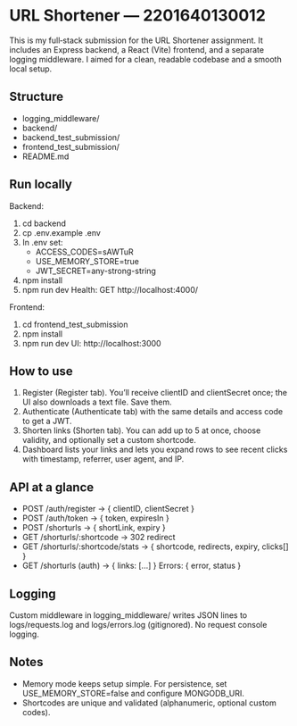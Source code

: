 # URL Shortener — 2201640130012

This is my full‑stack submission for the URL Shortener assignment. It includes an Express backend, a React (Vite) frontend, and a separate logging middleware. I aimed for a clean, readable codebase and a smooth local setup.

## Structure
- logging_middleware/
- backend/
- backend_test_submission/
- frontend_test_submission/
- README.md

## Run locally
Backend:
1. cd backend
2. cp .env.example .env
3. In .env set:
   - ACCESS_CODES=sAWTuR
   - USE_MEMORY_STORE=true
   - JWT_SECRET=any-strong-string
4. npm install
5. npm run dev
Health: GET http://localhost:4000/

Frontend:
1. cd frontend_test_submission
2. npm install
3. npm run dev
UI: http://localhost:3000

## How to use
1) Register (Register tab). You’ll receive clientID and clientSecret once; the UI also downloads a text file. Save them.
2) Authenticate (Authenticate tab) with the same details and access code to get a JWT.
3) Shorten links (Shorten tab). You can add up to 5 at once, choose validity, and optionally set a custom shortcode.
4) Dashboard lists your links and lets you expand rows to see recent clicks with timestamp, referrer, user agent, and IP.

## API at a glance
- POST /auth/register → { clientID, clientSecret }
- POST /auth/token → { token, expiresIn }
- POST /shorturls → { shortLink, expiry }
- GET /shorturls/:shortcode → 302 redirect
- GET /shorturls/:shortcode/stats → { shortcode, redirects, expiry, clicks[] }
- GET /shorturls (auth) → { links: [...] }
Errors: { error, status }

## Logging
Custom middleware in logging_middleware/ writes JSON lines to logs/requests.log and logs/errors.log (gitignored). No request console logging.

## Notes
- Memory mode keeps setup simple. For persistence, set USE_MEMORY_STORE=false and configure MONGODB_URI.
- Shortcodes are unique and validated (alphanumeric, optional custom codes).
